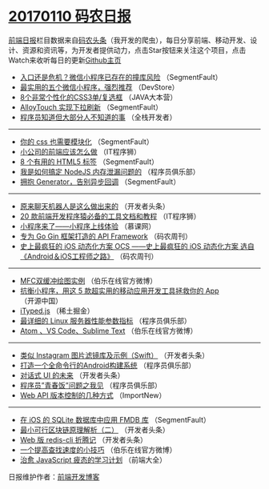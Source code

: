 # [20170110 码农日报](http://hao.caibaojian.com/date/2017/01/10)

[前端日报](http://caibaojian.com/c/news)栏目数据来自[码农头条](http://hao.caibaojian.com/)（我开发的爬虫），每日分享前端、移动开发、设计、资源和资讯等，为开发者提供动力，点击Star按钮来关注这个项目，点击Watch来收听每日的更新[Github主页](https://github.com/kujian/frontendDaily)
* [入口还是危机？微信小程序已存在的撞库风险](http://hao.caibaojian.com/21154.html) （SegmentFault）
* [最实用的五个微信小程序，强烈推荐](http://hao.caibaojian.com/21170.html) （DevStore）
* [8个非常个性化的CSS3单/复选框](http://hao.caibaojian.com/21130.html) （JAVA大本营）
* [AlloyTouch 实现下拉刷新](http://hao.caibaojian.com/21155.html) （SegmentFault）
* [程序员知道但大部分人不知道的事](http://hao.caibaojian.com/21102.html) （全栈开发者）

***
* [你的 css 也需要模块化](http://hao.caibaojian.com/21158.html) （SegmentFault）
* [小公司的前端应该怎么做](http://hao.caibaojian.com/21172.html) （IT程序狮）
* [8 个有用的 HTML5 标签](http://hao.caibaojian.com/21159.html) （SegmentFault）
* [我是如何搞定 NodeJS 内存泄漏问题的](http://hao.caibaojian.com/21135.html) （程序员俱乐部）
* [拥抱 Generator，告别异步回调](http://hao.caibaojian.com/21156.html) （SegmentFault）

***
* [原来聊天机器人是这么做出来的](http://hao.caibaojian.com/21140.html) （开发者头条）
* [20 款前端开发程序猿必备的工具文档和教程](http://hao.caibaojian.com/21175.html) （IT程序狮）
* [小程序来了——小程序上线体验](http://hao.caibaojian.com/21100.html) （慕课网）
* [专为 Go Gin 框架打造的 API Framework](http://hao.caibaojian.com/21147.html) （码农周刊）
* [史上最疯狂的 iOS 动态化方案 OCS ——史上最疯狂的 iOS 动态化方案 选自《Android＆iOS工程师之路》](http://hao.caibaojian.com/21148.html) （码农周刊）

***
* [MFC双缓冲绘图实例](http://hao.caibaojian.com/21186.html) （伯乐在线官方微博）
* [抗衡小程序，用这 5 款超实用的移动应用开发工具拯救你的 App](http://hao.caibaojian.com/21176.html) （开源中国）
* [iTyped.js](http://hao.caibaojian.com/21182.html) （稀土掘金）
* [最详细的 Linux 服务器性能参数指标](http://hao.caibaojian.com/21136.html) （程序员俱乐部）
* [Atom 、VS Code、Sublime Text](http://hao.caibaojian.com/21188.html) （伯乐在线官方微博）

***
* [类似 Instagram 图片滤镜库及示例（Swift）](http://hao.caibaojian.com/21141.html) （开发者头条）
* [打造一个全命令行的Android构建系统](http://hao.caibaojian.com/21132.html) （程序员俱乐部）
* [对话式 UI 的未来](http://hao.caibaojian.com/21142.html) （开发者头条）
* [程序员”青春饭”问题之我见](http://hao.caibaojian.com/21133.html) （程序员俱乐部）
* [Web API 版本控制的几种方式](http://hao.caibaojian.com/21101.html) （ImportNew）

***
* [在 iOS 的 SQLite 数据库中应用 FMDB 库](http://hao.caibaojian.com/21157.html) （SegmentFault）
* [最小可行区块链原理解析（二）](http://hao.caibaojian.com/21144.html) （开发者头条）
* [Web 版 redis-cli 折腾记](http://hao.caibaojian.com/21145.html) （开发者头条）
* [一个提高查找速度的小技巧](http://hao.caibaojian.com/21183.html) （伯乐在线官方微博）
* [治愈 JavaScript 疲态的学习计划](http://hao.caibaojian.com/21118.html) （前端大全）

日报维护作者：[前端开发博客](http://caibaojian.com/) 